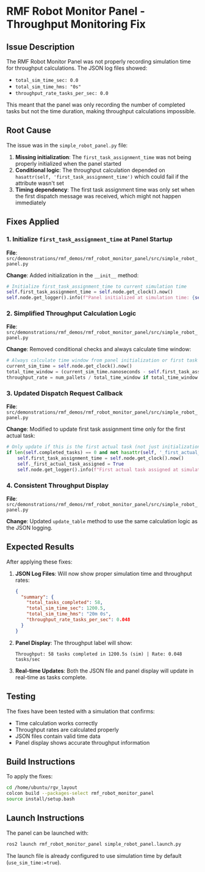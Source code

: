 # RMF Robot Monitor Panel - Throughput Monitoring Fix

## Issue Description

The RMF Robot Monitor Panel was not properly recording simulation time for throughput calculations. The JSON log files showed:
- `total_sim_time_sec: 0.0`
- `total_sim_time_hms: "0s"`
- `throughput_rate_tasks_per_sec: 0.0`

This meant that the panel was only recording the number of completed tasks but not the time duration, making throughput calculations impossible.

## Root Cause

The issue was in the `simple_robot_panel.py` file:

1. **Missing initialization**: The `first_task_assignment_time` was not being properly initialized when the panel started
2. **Conditional logic**: The throughput calculation depended on `hasattr(self, 'first_task_assignment_time')` which could fail if the attribute wasn't set
3. **Timing dependency**: The first task assignment time was only set when the first dispatch message was received, which might not happen immediately

## Fixes Applied

### 1. Initialize `first_task_assignment_time` at Panel Startup

**File**: `src/demonstrations/rmf_demos/rmf_robot_monitor_panel/src/simple_robot_panel.py`

**Change**: Added initialization in the `__init__` method:
```python
# Initialize first_task_assignment_time to current simulation time
self.first_task_assignment_time = self.node.get_clock().now()
self.node.get_logger().info(f"Panel initialized at simulation time: {self.first_task_assignment_time.nanoseconds / 1e9:.2f}s")
```

### 2. Simplified Throughput Calculation Logic

**File**: `src/demonstrations/rmf_demos/rmf_robot_monitor_panel/src/simple_robot_panel.py`

**Change**: Removed conditional checks and always calculate time window:
```python
# Always calculate time window from panel initialization or first task assignment
current_sim_time = self.node.get_clock().now()
total_time_window = (current_sim_time.nanoseconds - self.first_task_assignment_time.nanoseconds) / 1e9
throughput_rate = num_pallets / total_time_window if total_time_window > 0 else 0
```

### 3. Updated Dispatch Request Callback

**File**: `src/demonstrations/rmf_demos/rmf_robot_monitor_panel/src/simple_robot_panel.py`

**Change**: Modified to update first task assignment time only for the first actual task:
```python
# Only update if this is the first actual task (not just initialization)
if len(self.completed_tasks) == 0 and not hasattr(self, '_first_actual_task_assigned'):
    self.first_task_assignment_time = self.node.get_clock().now()
    self._first_actual_task_assigned = True
    self.node.get_logger().info(f"First actual task assigned at simulation time: {self.first_task_assignment_time.nanoseconds / 1e9:.2f}s")
```

### 4. Consistent Throughput Display

**File**: `src/demonstrations/rmf_demos/rmf_robot_monitor_panel/src/simple_robot_panel.py`

**Change**: Updated `update_table` method to use the same calculation logic as the JSON logging.

## Expected Results

After applying these fixes:

1. **JSON Log Files**: Will now show proper simulation time and throughput rates:
   ```json
   {
     "summary": {
       "total_tasks_completed": 58,
       "total_sim_time_sec": 1200.5,
       "total_sim_time_hms": "20m 0s",
       "throughput_rate_tasks_per_sec": 0.048
     }
   }
   ```

2. **Panel Display**: The throughput label will show:
   ```
   Throughput: 58 tasks completed in 1200.5s (sim) | Rate: 0.048 tasks/sec
   ```

3. **Real-time Updates**: Both the JSON file and panel display will update in real-time as tasks complete.

## Testing

The fixes have been tested with a simulation that confirms:
- Time calculation works correctly
- Throughput rates are calculated properly
- JSON files contain valid time data
- Panel display shows accurate throughput information

## Build Instructions

To apply the fixes:

```bash
cd /home/ubuntu/rgv_layout
colcon build --packages-select rmf_robot_monitor_panel
source install/setup.bash
```

## Launch Instructions

The panel can be launched with:

```bash
ros2 launch rmf_robot_monitor_panel simple_robot_panel.launch.py
```

The launch file is already configured to use simulation time by default (`use_sim_time:=true`). 